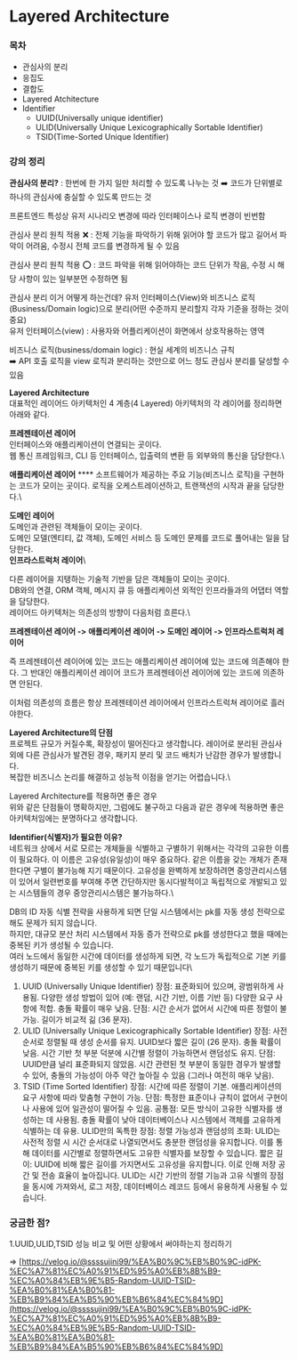 # Layered Architecture

### 목차

* 관심사의 분리
* 응집도
* 결합도
* Layered Atchitecture
* Identifier
  * UUID(Universally unique identifier)
  * ULID(Universally Unique Lexicographically Sortable Identifier)
  * TSID(Time-Sorted Unique Identifier)

### 강의 정리

**관심사의 분리?** : 한번에 한 가지 일만 처리할 수 있도록 나누는 것 ➡️ 코드가 단위별로 하나의 관심사에 충실할 수 있도록 만드는 것

프론트엔드 특성상 유저 시나리오 변경에 따라 인터페이스나 로직 변경이 빈번함

관심사 분리 원칙 적용 ❌ : 전체 기능을 파악하기 위해 읽어야 할 코드가 많고 길어서 파악이 어려움, 수정시 전체 코드를 변경하게 될 수 있음

관심사 분리 원칙 적용 ⭕️ : 코드 파악을 위해 읽어야하는 코드 단위가 작음, 수정 시 해당 사항이 있는 일부분먼 수정하면 됨

관심사 분리 이거 어떻게 하는건데? 유저 인터페이스(View)와 비즈니스 로직(Business/Domain logic)으로 분리(어떤 수준까지 분리할지 각자 기준을 정하는 것이 중요)\
유저 인터페이스(view) : 사용자와 어플리케이션이 화면에서 상호작용하는 영역

비즈니스 로직(business/domain logic) : 현실 세계의 비즈니스 규칙\
➡️ API 호출 로직을 view 로직과 분리하는 것만으로 어느 정도 관심사 분리를 달성할 수 있음

**Layered Architecture**\
대표적인 레이어드 아키텍처인 4 계층(4 Layered) 아키텍처의 각 레이어를 정리하면 아래와 같다.

**프레젠테이션 레이어**\
인터페이스와 애플리케이션이 연결되는 곳이다.\
웹 통신 프레임워크, CLI 등 인터페이스, 입출력의 변환 등 외부와의 통신을 담당한다.\


**애플리케이션 레이어** \*\*\*\* 소프트웨어가 제공하는 주요 기능(비즈니스 로직)을 구현하는 코드가 모이는 곳이다. 로직을 오케스트레이션하고, 트랜잭션의 시작과 끝을 담당한다.\


**도메인 레이어**\
도메인과 관련된 객체들이 모이는 곳이다.\
도메인 모델(엔티티, 값 객체), 도메인 서비스 등 도메인 문제를 코드로 풀어내는 일을 담당한다.\
**인프라스트럭처 레이어**\


다른 레이어을 지탱하는 기술적 기반을 담은 객체들이 모이는 곳이다.\
DB와의 연결, ORM 객체, 메시지 큐 등 애플리케이션 외적인 인프라들과의 어댑터 역할을 담당한다.\
레이어드 아키텍처는 의존성의 방향이 다음처럼 흐른다.\


**프레젠테이션 레이어 -> 애플리케이션 레이어 -> 도메인 레이어 -> 인프라스트럭처 레이어**

즉 프레젠테이션 레이어에 있는 코드는 애플리케이션 레이어에 있는 코드에 의존해야 한다. 그 반대인 애플리케이션 레이어 코드가 프레젠테이션 레이어에 있는 코드에 의존하면 안된다.

이처럼 의존성의 흐름은 항상 프레젠테이션 레이어에서 인프라스트럭쳐 레이어로 흘러야한다.

**Layered Architecture의 단점**\
프로젝트 규모가 커질수록, 확장성이 떨어진다고 생각합니다. 레이어로 분리된 관심사 외에 다른 관심사가 발견된 경우, 패키지 분리 및 코드 배치가 난감한 경우가 발생합니다.\
복잡한 비즈니스 논리를 해결하고 성능적 이점을 얻기는 어렵습니다.\


Layered Architecture를 적용하면 좋은 경우\
위와 같은 단점들이 명확하지만, 그럼에도 불구하고 다음과 같은 경우에 적용하면 좋은 아키텍처임에는 분명하다고 생각합니다.

**Identifier(식별자)가 필요한 이유?**\
네트워크 상에서 서로 모르는 개체들을 식별하고 구별하기 위해서는 각각의 고유한 이름이 필요하다. 이 이름은 고유성(유일성)이 매우 중요하다. 같은 이름을 갖는 개체가 존재한다면 구별이 불가능해 지기 때문이다. 고유성을 완벽하게 보장하려면 중앙관리시스템이 있어서 일련번호를 부여해 주면 간단하지만 동시다발적이고 독립적으로 개발되고 있는 시스템들의 경우 중앙관리시스템은 불가능하다.\


DB의 ID 자동 식별 전략을 사용하게 되면 단일 시스템에서는 pk를 자동 생성 전략으로 해도 문제가 되지 않습니다.\
하지만, 대규모 분산 처리 시스템에서 자동 증가 전략으로 pk를 생성한다고 했을 때에는 중복된 키가 생성될 수 있습니다.\
여러 노드에서 동일한 시간에 데이터를 생성하게 되면, 각 노드가 독립적으로 기본 키를 생성하기 때문에 중복된 키를 생성할 수 있기 때문입니다\


1. UUID (Universally Unique Identifier) 장점: 표준화되어 있으며, 광범위하게 사용됨. 다양한 생성 방법이 있어 (예: 랜덤, 시간 기반, 이름 기반 등) 다양한 요구 사항에 적합. 충돌 확률이 매우 낮음. 단점: 시간 순서가 없어서 시간에 따른 정렬이 불가능. 길이가 비교적 긺 (36 문자).
2. ULID (Universally Unique Lexicographically Sortable Identifier) 장점: 사전 순서로 정렬될 때 생성 순서를 유지. UUID보다 짧은 길이 (26 문자). 충돌 확률이 낮음. 시간 기반 첫 부분 덕분에 시간별 정렬이 가능하면서 랜덤성도 유지. 단점: UUID만큼 널리 표준화되지 않았음. 시간 관련된 첫 부분이 동일한 경우가 발생할 수 있어, 충돌의 가능성이 아주 약간 높아질 수 있음 (그러나 여전히 매우 낮음).
3. TSID (Time Sorted Identifier) 장점: 시간에 따른 정렬이 기본. 애플리케이션의 요구 사항에 따라 맞춤형 구현이 가능. 단점: 특정한 표준이나 규칙이 없어서 구현이나 사용에 있어 일관성이 떨어질 수 있음. 공통점: 모든 방식이 고유한 식별자를 생성하는 데 사용됨. 충돌 확률이 낮아 데이터베이스나 시스템에서 객체를 고유하게 식별하는 데 유용. ULID만의 독특한 장점: 정렬 가능성과 랜덤성의 조화: ULID는 사전적 정렬 시 시간 순서대로 나열되면서도 충분한 랜덤성을 유지합니다. 이를 통해 데이터를 시간별로 정렬하면서도 고유한 식별자를 보장할 수 있습니다. 짧은 길이: UUID에 비해 짧은 길이를 가지면서도 고유성을 유지합니다. 이로 인해 저장 공간 및 전송 효율이 높아집니다. ULID는 시간 기반의 정렬 기능과 고유 식별의 장점을 동시에 가져와서, 로그 저장, 데이터베이스 레코드 등에서 유용하게 사용될 수 있습니다.

### 궁금한 점?

1.UUID,ULID,TSID 성능 비교 및 어떤 상황에서 써야하는지 정리하기

\=> [https://velog.io/@ssssujini99/%EA%B0%9C%EB%B0%9C-idPK-%EC%A7%81%EC%A0%91%ED%95%A0%EB%8B%B9-%EC%A0%84%EB%9E%B5-Random-UUID-TSID-%EA%B0%81%EA%B0%81-%EB%B9%84%EA%B5%90%EB%B6%84%EC%84%9D](https://velog.io/@ssssujini99/%EA%B0%9C%EB%B0%9C-idPK-%EC%A7%81%EC%A0%91%ED%95%A0%EB%8B%B9-%EC%A0%84%EB%9E%B5-Random-UUID-TSID-%EA%B0%81%EA%B0%81-%EB%B9%84%EA%B5%90%EB%B6%84%EC%84%9D)

